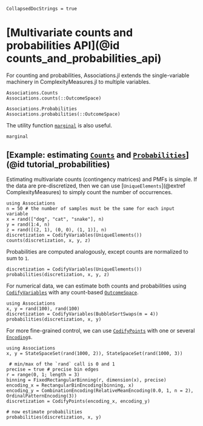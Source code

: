 
```@meta
CollapsedDocStrings = true
```

# [Multivariate counts and probabilities API](@id counts_and_probabilities_api)

For counting and probabilities, Associations.jl extends the single-variable machinery
in ComplexityMeasures.jl to multiple variables.

```@docs
Associations.Counts
Associations.counts(::OutcomeSpace)
```

```@docs
Associations.Probabilities
Associations.probabilities(::OutcomeSpace)
```

The utility function [`marginal`](@ref) is also useful.

```@docs
marginal
```

## [Example: estimating [`Counts`](@ref) and [`Probabilities`](@ref)](@id tutorial_probabilities)

Estimating multivariate counts (contingency matrices) and PMFs is simple. If the data are pre-discretized, then
we can use [`UniqueElements`](@extref ComplexityMeasures) to simply count the number of occurrences.

```@example counts_probs_tutorial
using Associations
n = 50 # the number of samples must be the same for each input variable
x = rand(["dog", "cat", "snake"], n)
y = rand(1:4, n)
z = rand([(2, 1), (0, 0), (1, 1)], n)
discretization = CodifyVariables(UniqueElements())
counts(discretization, x, y, z)
```

Probabilities are computed analogously, except counts are normalized to sum to `1`.

```@example counts_probs_tutorial
discretization = CodifyVariables(UniqueElements())
probabilities(discretization, x, y, z)
```

For numerical data, we can estimate both counts and probabilities using [`CodifyVariables`](@ref)
with any count-based [`OutcomeSpace`](@ref).

```@example counts_probs_tutorial
using Associations
x, y = rand(100), rand(100)
discretization = CodifyVariables(BubbleSortSwaps(m = 4))
probabilities(discretization, x, y)
```

For more fine-grained control, we can use [`CodifyPoints`](@ref) with one or several [`Encoding`](@ref)s.

```@example counts_probs_tutorial
using Associations
x, y = StateSpaceSet(rand(1000, 2)), StateSpaceSet(rand(1000, 3))

 # min/max of the `rand` call is 0 and 1
precise = true # precise bin edges
r = range(0, 1; length = 3)
binning = FixedRectangularBinning(r, dimension(x), precise)
encoding_x = RectangularBinEncoding(binning, x)
encoding_y = CombinationEncoding(RelativeMeanEncoding(0.0, 1, n = 2), OrdinalPatternEncoding(3))
discretization = CodifyPoints(encoding_x, encoding_y)

# now estimate probabilities
probabilities(discretization, x, y)
```
